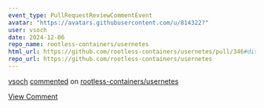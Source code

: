 ```yaml
---
event_type: PullRequestReviewCommentEvent
avatar: "https://avatars.githubusercontent.com/u/814322?"
user: vsoch
date: 2024-12-06
repo_name: rootless-containers/usernetes
html_url: https://github.com/rootless-containers/usernetes/pull/346#discussion_r1872575018
repo_url: https://github.com/rootless-containers/usernetes
---
```


<a href='https://github.com/vsoch' target='_blank'>vsoch</a> <a href='https://github.com/rootless-containers/usernetes/pull/346#discussion_r1872575018' target='_blank'>commented</a> on <a href='https://github.com/rootless-containers/usernetes' target='_blank'>rootless-containers/usernetes</a>

<a href='https://github.com/rootless-containers/usernetes/pull/346#discussion_r1872575018' target='_blank'>View Comment</a>